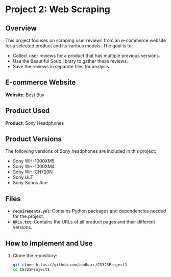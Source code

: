 # Project 2: Web Scraping

## Overview
This project focuses on scraping user reviews from an e-commerce website for a selected product and its various models. The goal is to:
- Collect user reviews for a product that has multiple previous versions.
- Use the Beautiful Soup library to gather these reviews.
- Save the reviews in separate files for analysis.

## E-commerce Website
**Website**: Best Buy

## Product Used
**Product**: Sony Headphones

## Product Versions
The following versions of Sony headphones are included in this project:
- Sony WH-1000XM5
- Sony WH-1000XM4
- Sony WH-CH720N
- Sony ULT
- Sony Sonos Ace

## Files
- **`requirements.yml`**: Contains Python packages and dependencies needed for the project.
- **`URLs.txt`**: Contains the URLs of all product pages and their different versions.

## How to Implement and Use
1. Clone the repository:
   ```bash
   git clone https://github.com/audharr/CS325Project1
   cd CS325Project1
